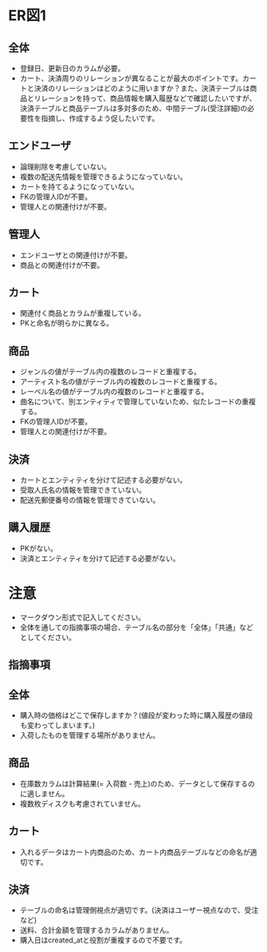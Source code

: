 # ER図1
## 全体
- 登録日、更新日のカラムが必要。
- カート、決済周りのリレーションが異なることが最大のポイントです。カートと決済のリレーションはどのように用いますか？また、決済テーブルは商品とリレーションを持って、商品情報を購入履歴などで確認したいですが、決済テーブルと商品テーブルは多対多のため、中間テーブル(受注詳細)の必要性を指摘し、作成するよう促したいです。

## エンドユーザ
- 論理削除を考慮していない。
- 複数の配送先情報を管理できるようになっていない。
- カートを持てるようになっていない。
- FKの管理人IDが不要。
- 管理人との関連付けが不要。

## 管理人
- エンドユーザとの関連付けが不要。
- 商品との関連付けが不要。

## カート
- 関連付く商品とカラムが重複している。
- PKと命名が明らかに異なる。

## 商品
- ジャンルの値がテーブル内の複数のレコードと重複する。
- アーティスト名の値がテーブル内の複数のレコードと重複する。
- レーベル名の値がテーブル内の複数のレコードと重複する。
- 曲名について、別エンティティで管理していないため、似たレコードの重複する。
- FKの管理人IDが不要。
- 管理人との関連付けが不要。

## 決済
- カートとエンティティを分けて記述する必要がない。
- 受取人氏名の情報を管理できていない。
- 配送先郵便番号の情報を管理できていない。

## 購入履歴
- PKがない。
- 決済とエンティティを分けて記述する必要がない。

# 注意
* マークダウン形式で記入してください。
* 全体を通しての指摘事項の場合、テーブル名の部分を「全体」「共通」などとしてください。

## 指摘事項
## 全体
- 購入時の価格はどこで保存しますか？(値段が変わった時に購入履歴の値段も変わってしまいます。)
- 入荷したものを管理する場所がありません。

## 商品
- 在庫数カラムは計算結果(= 入荷数 - 売上)のため、データとして保存するのに適しません。
- 複数枚ディスクも考慮されていません。

## カート
- 入れるデータはカート内商品のため、カート内商品テーブルなどの命名が適切です。

## 決済
- テーブルの命名は管理側視点が適切です。(決済はユーザー視点なので、受注など)
- 送料、合計金額を管理するカラムがありません。
- 購入日はcreated_atと役割が重複するので不要です。

